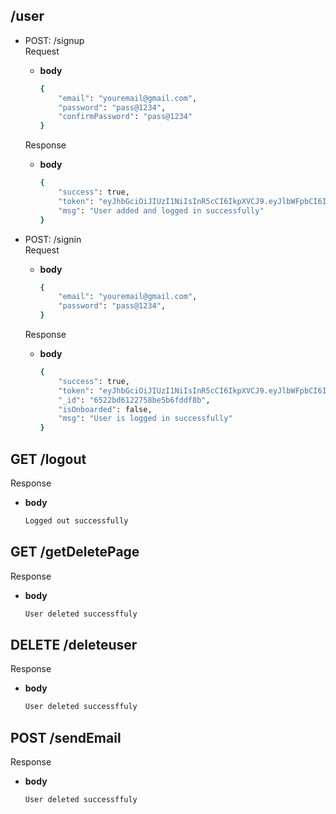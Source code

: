 ## /user

- POST: /signup  
   Request

  - **body**

    ```bash
    {
        "email": "youremail@gmail.com",
        "password": "pass@1234",
        "confirmPassword": "pass@1234"
    }
    ```

  Response

  - **body**
    ```bash
    {
        "success": true,
        "token": "eyJhbGciOiJIUzI1NiIsInR5cCI6IkpXVCJ9.eyJlbWFpbCI6InlvdXJlbWFpbEBnbWFpbC5jb20iLCJpZCI6IjY1MjJiZDYxMjI3NThiZTViNmZkZGY4YiIsImlhdCI6MTY5Njc3NTUyMSwiZXhwIjoxNjk3MzgwMzIxfQ.Qw-0eCZ5-KN2zqnj5AKSzLnqsWaUOL74e835wiFEUnw",
        "msg": "User added and logged in successfully"
    }
    ```

- POST: /signin  
   Request

  - **body**

    ```bash
    {
        "email": "youremail@gmail.com",
        "password": "pass@1234",
    }
    ```

  Response

  - **body**
    ```bash
    {
        "success": true,
        "token": "eyJhbGciOiJIUzI1NiIsInR5cCI6IkpXVCJ9.eyJlbWFpbCI6InlvdXJlbWFpbEBnbWFpbC5jb20iLCJpZCI6IjY1MjJiZDYxMjI3NThiZTViNmZkZGY4YiIsImlhdCI6MTY5Njc3NTk1MCwiZXhwIjoxNjk3MzgwNzUwfQ.xG2iKXiISe_Ibknw5aXrIPanCfldDdp2B79D03sdBUs",
        "_id": "6522bd6122758be5b6fddf8b",
        "isOnboarded": false,
        "msg": "User is logged in successfully"
    }
    ```

## GET /logout

Response

- **body**
  ```bash
  Logged out successfully
  ```

## GET /getDeletePage

Response

- **body**
  ```bash
  User deleted successffuly
  ```

## DELETE /deleteuser

Response

- **body**
  ```bash
  User deleted successffuly
  ```

## POST /sendEmail

Response

- **body**
  ```bash
  User deleted successffuly
  ```
